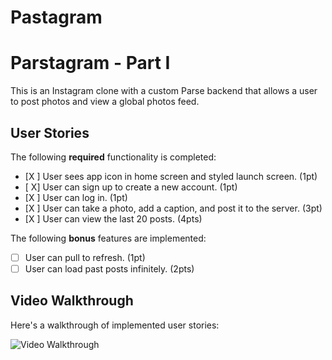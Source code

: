 # Pastagram
# Parstagram - Part I

This is an Instagram clone with a custom Parse backend that allows a user to post photos and view a global photos feed.

## User Stories

The following **required** functionality is completed:

- [X ] User sees app icon in home screen and styled launch screen. (1pt)
- [ X] User can sign up to create a new account. (1pt)
- [X ] User can log in. (1pt)
- [X ] User can take a photo, add a caption, and post it to the server. (3pt)
- [X ] User can view the last 20 posts. (4pts)

The following **bonus** features are implemented:

- [ ] User can pull to refresh. (1pt)
- [ ] User can load past posts infinitely. (2pts)

## Video Walkthrough

Here's a walkthrough of implemented user stories:

<img src='http://g.recordit.co/FGW8ZO9KMQ.gif' title='Video Walkthrough' width='' alt='Video Walkthrough' />

